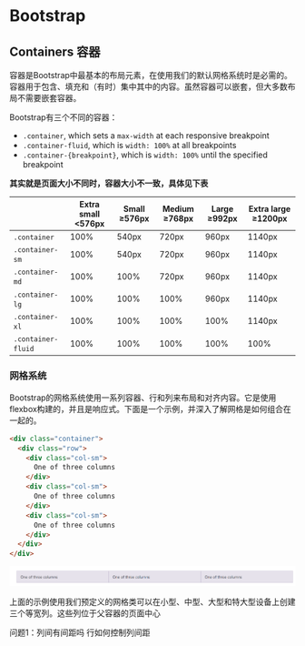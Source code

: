 # Bootstrap

## Containers 容器

容器是Bootstrap中最基本的布局元素，在使用我们的默认网格系统时是必需的。容器用于包含、填充和（有时）集中其中的内容。虽然容器可以嵌套，但大多数布局不需要嵌套容器。

Bootstrap有三个不同的容器：

- `.container`, which sets a `max-width` at each responsive breakpoint
- `.container-fluid`, which is `width: 100%` at all breakpoints
- `.container-{breakpoint}`, which is `width: 100%` until the specified breakpoint

**其实就是页面大小不同时，容器大小不一致，具体见下表**

|                    | Extra small <576px | Small ≥576px | Medium ≥768px | Large ≥992px | Extra large ≥1200px |
| ------------------ | ------------------ | ------------ | ------------- | ------------ | ------------------- |
| `.container`       | 100%               | 540px        | 720px         | 960px        | 1140px              |
| `.container-sm`    | 100%               | 540px        | 720px         | 960px        | 1140px              |
| `.container-md`    | 100%               | 100%         | 720px         | 960px        | 1140px              |
| `.container-lg`    | 100%               | 100%         | 100%          | 960px        | 1140px              |
| `.container-xl`    | 100%               | 100%         | 100%          | 100%         | 1140px              |
| `.container-fluid` | 100%               | 100%         | 100%          | 100%         | 100%                |

###  网格系统

Bootstrap的网格系统使用一系列容器、行和列来布局和对齐内容。它是使用flexbox构建的，并且是响应式。下面是一个示例，并深入了解网格是如何组合在一起的。

```html
<div class="container">
  <div class="row">
    <div class="col-sm">
      One of three columns
    </div>
    <div class="col-sm">
      One of three columns
    </div>
    <div class="col-sm">
      One of three columns
    </div>
  </div>
</div>
```

![boot1](https://raw.githubusercontent.com/balance-hy/typora/master/2023img/202309241228949.PNG)



上面的示例使用我们预定义的网格类可以在小型、中型、大型和特大型设备上创建三个等宽列。这些列位于父容器的页面中心

问题1：列间有间距吗  行如何控制列间距